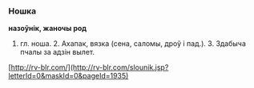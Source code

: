 ### Ношка
**назоўнік, жаночы род**

1. гл. ноша. 2. Ахапак, вязка (сена, саломы, дроў і пад.). 3. Здабыча пчалы за адзін вылет.

<a rel="author">[http://rv-blr.com/](http://rv-blr.com/slounik.jsp?letterId=0&maskId=0&pageId=1935)</a>
